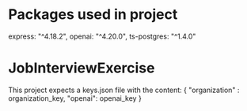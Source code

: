 # Packages used in project
express: "^4.18.2",
openai: "^4.20.0",
ts-postgres: "^1.4.0"

# JobInterviewExercise
This project expects a keys.json file with the content:
{
	"organization" : organization_key,
	"openai": openai_key
}

